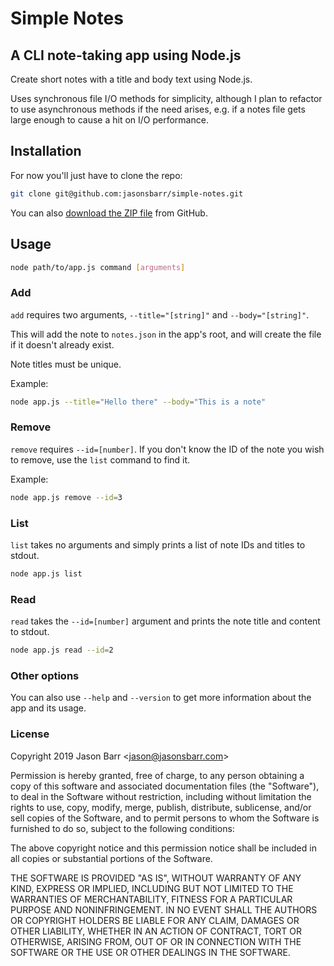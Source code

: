 # Simple Notes

## A CLI note-taking app using Node.js

Create short notes with a title and body text using Node.js.

Uses synchronous file I/O methods for simplicity, although I plan to refactor to use asynchronous methods if the need arises, e.g. if a notes file gets large enough to cause a hit on I/O performance.

## Installation

For now you'll just have to clone the repo:

```bash
git clone git@github.com:jasonsbarr/simple-notes.git
```

You can also [download the ZIP file](https://github.com/jasonsbarr/simple-notes/archive/master.zip) from GitHub.

## Usage

```bash
node path/to/app.js command [arguments]
```

### Add

`add` requires two arguments, `--title="[string]"` and `--body="[string]"`.

This will add the note to `notes.json` in the app's root, and will create the file if it doesn't already exist.

Note titles must be unique.

Example:

```bash
node app.js --title="Hello there" --body="This is a note"
```

### Remove

`remove` requires `--id=[number]`. If you don't know the ID of the note you wish to remove, use the `list` command to find it.

Example:

```bash
node app.js remove --id=3
```

### List

`list` takes no arguments and simply prints a list of note IDs and titles to stdout.

```bash
node app.js list
```

### Read

`read` takes the `--id=[number]` argument and prints the note title and content to stdout.

```bash
node app.js read --id=2
```

### Other options

You can also use `--help` and `--version` to get more information about the app and its usage.

### License

Copyright 2019 Jason Barr \<jason@jasonsbarr.com\>

Permission is hereby granted, free of charge, to any person obtaining a copy of this software and associated documentation files (the "Software"), to deal in the Software without restriction, including without limitation the rights to use, copy, modify, merge, publish, distribute, sublicense, and/or sell copies of the Software, and to permit persons to whom the Software is furnished to do so, subject to the following conditions:

The above copyright notice and this permission notice shall be included in all copies or substantial portions of the Software.

THE SOFTWARE IS PROVIDED "AS IS", WITHOUT WARRANTY OF ANY KIND, EXPRESS OR IMPLIED, INCLUDING BUT NOT LIMITED TO THE WARRANTIES OF MERCHANTABILITY, FITNESS FOR A PARTICULAR PURPOSE AND NONINFRINGEMENT. IN NO EVENT SHALL THE AUTHORS OR COPYRIGHT HOLDERS BE LIABLE FOR ANY CLAIM, DAMAGES OR OTHER LIABILITY, WHETHER IN AN ACTION OF CONTRACT, TORT OR OTHERWISE, ARISING FROM, OUT OF OR IN CONNECTION WITH THE SOFTWARE OR THE USE OR OTHER DEALINGS IN THE SOFTWARE.
